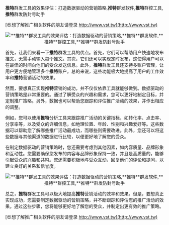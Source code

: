 **推特**群发工具的效果评估：打造数据驱动的营销策略,**推特**群发软件,**推特**群控工具,**推特**群发防封号助手

[😍想了解推广相关软件的朋友请登录 http://www.vst.tw](http://www.vst.tw)

 <center><img src="https://vst.tw/MP4/tuiguang/png/8.png" alt="**推特**群发工具的效果评估：打造数据驱动的营销策略,**推特**群发软件,**推特**群控工具,**推特**群发防封号助手"></center>

首先，让我们来看一下**推特**群发工具的优点。首先，它们可以帮助用户快速地发布推文，无需手动输入每个推文。其次，它们还可以实现定时发布，这使得用户可以在最佳的时间向他们的受众发送信息。此外，**推特**群发工具还支持多账户管理，让用户更方便地管理多个**推特**账户。总的来说，这些功能极大地提高了用户的工作效率和**推特**营销活动的效果。

然而，要想真正实现**推特**营销的成功，并不仅仅依靠工具就能够做到。数据驱动的营销策略是非常重要的。通过了解受众的兴趣和需求，您可以更好地制定目标，并定制推广策略。另外，数据也可以帮助您跟踪和评估推广活动的效果，并作出相应的调整。

例如，您可以使用**推特**分析工具来跟踪推广活动的关键指标，如转化率、点击率、分享率等，以及受众的详细信息，如地理位置、年龄、性别和兴趣爱好等。这些数据可以帮助您了解哪些推广活动最成功，而哪些则需要改进。此外，您还可以将这些数据与其他渠道的数据进行比较，以便更好地了解您的受众。

在制定数据驱动的营销策略时，您还需要考虑到其他因素，如内容质量、品牌形象和互动性。您需要确保您发布的内容与品牌形象保持一致，并且是高质量的，能够引起受众的兴趣和共鸣。您还需要积极地与受众互动，回复他们的评论和提问，以建立良好的关系和信誉度。

 <center><img src="https://vst.tw/MP4/tuiguang/png/7.png" alt="**推特**群发工具的效果评估：打造数据驱动的营销策略,**推特**群发软件,**推特**群控工具,**推特**群发防封号助手"></center>

总之，**推特**群发工具可以极大地提高**推特**营销活动的效率和效果。但是，要想真正实现成功，您需要制定数据驱动的营销策略，并不断跟踪和评估您的推广活动的效果。通过这些步骤，您将能够更好地了解您的受众，并制定出更有效的推广策略。

[😍想了解推广相关软件的朋友请登录 http://www.vst.tw](http://www.vst.tw)



